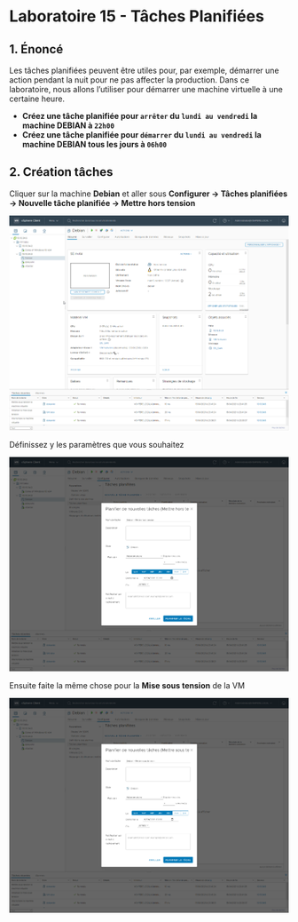 # Laboratoire 15 - Tâches Planifiées

## 1. Énoncé

Les tâches planifiées peuvent être utiles pour, par exemple, démarrer une action pendant la nuit pour ne pas affecter la production. Dans ce laboratoire, nous allons l’utiliser pour démarrer une machine virtuelle à une certaine heure.

* **Créez une tâche planifiée pour `arrêter` du `lundi au vendredi` la machine DEBIAN à `22h00`**
* **Créez une tâche planifiée pour `démarrer` du `lundi au vendredi` la machine DEBIAN tous les jours à `06h00`**

## 2. Création tâches

Cliquer sur la machine **Debian** et aller sous **Configurer -> Tâches planifiées -> Nouvelle tâche planifiée -> Mettre hors tension**

![](../.gitbook/assets/ZXbvFgEBR7.gif)

Définissez y les paramètres que vous souhaitez

![](<../.gitbook/assets/image (15).png>)

Ensuite faite la même chose pour la **Mise sous tension** de la VM

![](<../.gitbook/assets/image (25).png>)
